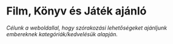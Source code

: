 # Film, Könyv és Játék ajánló
*Célunk a weboldallal, hogy szórakozási lehetőségeket ajánljunk embereknek kategóriák/kedvelésük alapján.*
